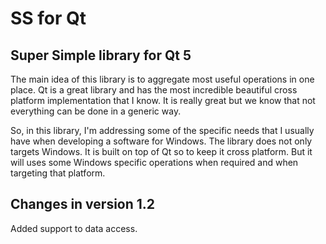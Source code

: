 SS for Qt
=========

## Super Simple library for Qt 5

The main idea of this library is to aggregate most useful operations in one
place. Qt is a great library and has the most incredible beautiful cross
platform implementation that I know. It is really great but we know that not
everything can be done in a generic way.

So, in this library, I'm addressing some of the specific needs that I usually
have when developing a software for Windows. The library does not only targets
Windows. It is built on top of Qt so to keep it cross platform. But it will
uses some Windows specific operations when required and when targeting that
platform.

## Changes in version 1.2

Added support to data access.

